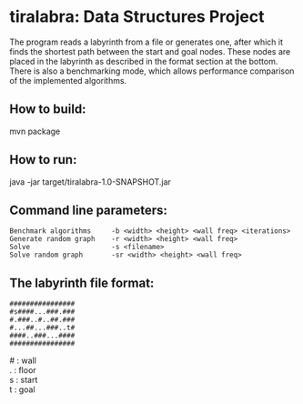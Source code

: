 ﻿tiralabra: Data Structures Project
==

The program reads a labyrinth from a file or generates one, after which it finds the shortest path between the start and goal nodes. These nodes are placed in the labyrinth as described in the format section at the bottom.
There is also a benchmarking mode, which allows performance comparison of the implemented algorithms.

How to build:
--
mvn package


How to run:
--
java -jar target/tiralabra-1.0-SNAPSHOT.jar


Command line parameters:
--
	Benchmark algorithms     -b <width> <height> <wall freq> <iterations>
	Generate random graph    -r <width> <height> <wall freq>
	Solve                    -s <filename>
	Solve random graph       -sr <width> <height> <wall freq>


The labyrinth file format:
--
	################
	#s####...###.###
	#.###..#..##.###
	#...##...###..t#
	####..###...####
	################
	
\# : wall  
. : floor  
s : start  
t : goal
